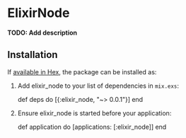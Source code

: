 # ElixirNode

**TODO: Add description**

## Installation

If [available in Hex](https://hex.pm/docs/publish), the package can be installed as:

  1. Add elixir_node to your list of dependencies in `mix.exs`:

        def deps do
          [{:elixir_node, "~> 0.0.1"}]
        end

  2. Ensure elixir_node is started before your application:

        def application do
          [applications: [:elixir_node]]
        end
